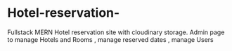# Hotel-reservation-

Fullstack MERN Hotel reservation site with cloudinary storage. Admin page to manage Hotels and Rooms , manage reserved dates , manage Users 
